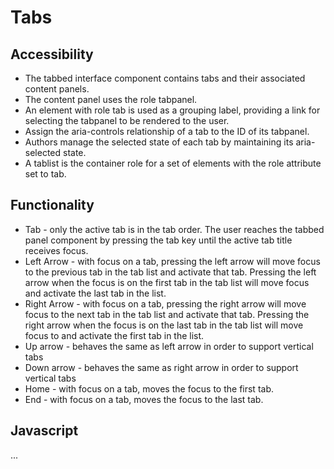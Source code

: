 # Tabs

## Accessibility

* The tabbed interface component contains tabs and their associated content panels.
* The content panel uses the role tabpanel.
* An element with role tab is used as a grouping label, providing a link for selecting the tabpanel to be rendered to the user.
* Assign the aria-controls relationship of a tab to the ID of its tabpanel.
* Authors manage the selected state of each tab by maintaining its aria-selected state.
* A tablist is the container role for a set of elements with the role attribute set to tab.

## Functionality

* Tab - only the active tab is in the tab order. The user reaches the tabbed panel component by pressing the tab key until the active tab title receives focus.
* Left Arrow - with focus on a tab, pressing the left arrow will move focus to the previous tab in the tab list and activate that tab. Pressing the left arrow when the focus is on the first tab in the tab list will move focus and activate the last tab in the list.
* Right Arrow - with focus on a tab, pressing the right arrow will move focus to the next tab in the tab list and activate that tab. Pressing the right arrow when the focus is on the last tab in the tab list will move focus to and activate the first tab in the list.
* Up arrow - behaves the same as left arrow in order to support vertical tabs
* Down arrow - behaves the same as right arrow in order to support vertical tabs
* Home - with focus on a tab, moves the focus to the first tab.
* End - with focus on a tab, moves the focus to the last tab.

## Javascript

...
